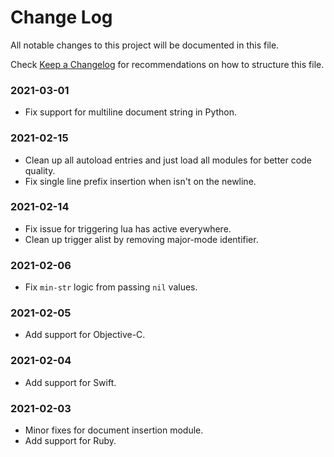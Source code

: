 # Change Log

All notable changes to this project will be documented in this file.

Check [Keep a Changelog](http://keepachangelog.com/) for recommendations on how to structure this file.


### 2021-03-01

* Fix support for multiline document string in Python.

### 2021-02-15

* Clean up all autoload entries and just load all modules for better code quality.
* Fix single line prefix insertion when isn't on the newline.

### 2021-02-14

* Fix issue for triggering lua has active everywhere.
* Clean up trigger alist by removing major-mode identifier.

### 2021-02-06

* Fix `min-str` logic from passing `nil` values.

### 2021-02-05

* Add support for Objective-C.

### 2021-02-04

* Add support for Swift.

### 2021-02-03

* Minor fixes for document insertion module.
* Add support for Ruby.
